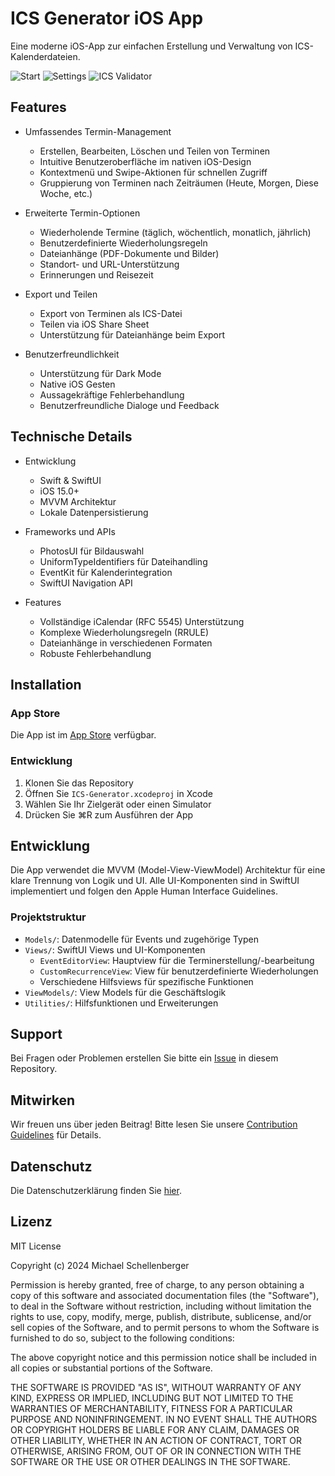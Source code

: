 # ICS Generator iOS App

Eine moderne iOS-App zur einfachen Erstellung und Verwaltung von ICS-Kalenderdateien.

![Start](https://github.com/user-attachments/assets/f23244a0-e8a4-4f1f-a9f3-21623b40e9e8)
![Settings](https://github.com/user-attachments/assets/20876f4a-3a71-499d-b7d9-1afb2eff217e)
![ICS Validator](https://github.com/user-attachments/assets/4ac67454-f6ab-49fb-b6ea-9ce069f8ce7f)

## Features

- Umfassendes Termin-Management
  - Erstellen, Bearbeiten, Löschen und Teilen von Terminen
  - Intuitive Benutzeroberfläche im nativen iOS-Design
  - Kontextmenü und Swipe-Aktionen für schnellen Zugriff
  - Gruppierung von Terminen nach Zeiträumen (Heute, Morgen, Diese Woche, etc.)

- Erweiterte Termin-Optionen
  - Wiederholende Termine (täglich, wöchentlich, monatlich, jährlich)
  - Benutzerdefinierte Wiederholungsregeln
  - Dateianhänge (PDF-Dokumente und Bilder)
  - Standort- und URL-Unterstützung
  - Erinnerungen und Reisezeit

- Export und Teilen
  - Export von Terminen als ICS-Datei
  - Teilen via iOS Share Sheet
  - Unterstützung für Dateianhänge beim Export

- Benutzerfreundlichkeit
  - Unterstützung für Dark Mode
  - Native iOS Gesten
  - Aussagekräftige Fehlerbehandlung
  - Benutzerfreundliche Dialoge und Feedback

## Technische Details

- Entwicklung
  - Swift & SwiftUI
  - iOS 15.0+
  - MVVM Architektur
  - Lokale Datenpersistierung

- Frameworks und APIs
  - PhotosUI für Bildauswahl
  - UniformTypeIdentifiers für Dateihandling
  - EventKit für Kalenderintegration
  - SwiftUI Navigation API

- Features
  - Vollständige iCalendar (RFC 5545) Unterstützung
  - Komplexe Wiederholungsregeln (RRULE)
  - Dateianhänge in verschiedenen Formaten
  - Robuste Fehlerbehandlung

## Installation

### App Store
Die App ist im [App Store](https://apps.apple.com/de/app/ics-generator/id6738963683) verfügbar.

### Entwicklung
1. Klonen Sie das Repository
2. Öffnen Sie `ICS-Generator.xcodeproj` in Xcode
3. Wählen Sie Ihr Zielgerät oder einen Simulator
4. Drücken Sie ⌘R zum Ausführen der App

## Entwicklung

Die App verwendet die MVVM (Model-View-ViewModel) Architektur für eine klare Trennung von Logik und UI. 
Alle UI-Komponenten sind in SwiftUI implementiert und folgen den Apple Human Interface Guidelines.

### Projektstruktur
- `Models/`: Datenmodelle für Events und zugehörige Typen
- `Views/`: SwiftUI Views und UI-Komponenten
  - `EventEditorView`: Hauptview für die Terminerstellung/-bearbeitung
  - `CustomRecurrenceView`: View für benutzerdefinierte Wiederholungen
  - Verschiedene Hilfsviews für spezifische Funktionen
- `ViewModels/`: View Models für die Geschäftslogik
- `Utilities/`: Hilfsfunktionen und Erweiterungen

## Support

Bei Fragen oder Problemen erstellen Sie bitte ein [Issue](https://github.com/Schello805/ICS-Generator/issues) in diesem Repository.

## Mitwirken

Wir freuen uns über jeden Beitrag! Bitte lesen Sie unsere [Contribution Guidelines](CONTRIBUTING.md) für Details.

## Datenschutz

Die Datenschutzerklärung finden Sie [hier](PRIVACY.md).

## Lizenz

MIT License

Copyright (c) 2024 Michael Schellenberger

Permission is hereby granted, free of charge, to any person obtaining a copy
of this software and associated documentation files (the "Software"), to deal
in the Software without restriction, including without limitation the rights
to use, copy, modify, merge, publish, distribute, sublicense, and/or sell
copies of the Software, and to permit persons to whom the Software is
furnished to do so, subject to the following conditions:

The above copyright notice and this permission notice shall be included in all
copies or substantial portions of the Software.

THE SOFTWARE IS PROVIDED "AS IS", WITHOUT WARRANTY OF ANY KIND, EXPRESS OR
IMPLIED, INCLUDING BUT NOT LIMITED TO THE WARRANTIES OF MERCHANTABILITY,
FITNESS FOR A PARTICULAR PURPOSE AND NONINFRINGEMENT. IN NO EVENT SHALL THE
AUTHORS OR COPYRIGHT HOLDERS BE LIABLE FOR ANY CLAIM, DAMAGES OR OTHER
LIABILITY, WHETHER IN AN ACTION OF CONTRACT, TORT OR OTHERWISE, ARISING FROM,
OUT OF OR IN CONNECTION WITH THE SOFTWARE OR THE USE OR OTHER DEALINGS IN THE
SOFTWARE.
